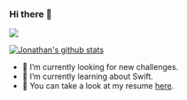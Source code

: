 ### Hi there 👋

<a href="https://www.linkedin.com/in/jonathanrodriguezvaca/"><img src="https://img.shields.io/badge/-LinkedIn-0072b1?style=flat-square&logo=linkedin&logoColor=white"/></a> 

[![Jonathan's github stats](https://github-readme-stats.vercel.app/api?username=jrodva&count_private=true&theme=radical)](https://github.com/jrodva)

- 🔭 I’m currently looking for new challenges.
- 🌱 I’m currently learning about Swift.
- 📝 You can take a look at my resume [here](https://drive.google.com/file/d/1q-ZJ7XCkdxpK4HJFcc5OnQEiFIJg-mLB/view?usp=sharing).
